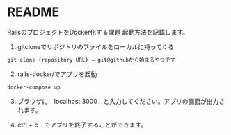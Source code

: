 # README
RailsのプロジェクトをDocker化する課題
起動方法を記載します。

1. gitcloneでリポジトリのファイルをローカルに持ってくる
```bash
git clone (repository URL) → git@githubから始まるやつです
```

2. rails-docker/でアプリを起動
  ```bash
  docker-compose up
  ```
3. ブラウザに　localhost:3000　と入力してください。アプリの画面が出力されます。

4. ctrl + c　でアプリを終了することができます。
